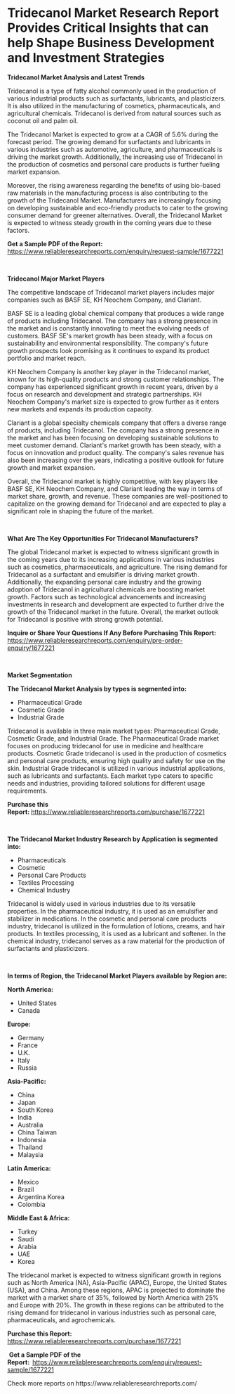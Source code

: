 <p><h1>Tridecanol Market Research Report Provides Critical Insights that can help Shape Business Development and Investment Strategies</h1></p><p><strong>Tridecanol Market Analysis and Latest Trends</strong></p>
<p><p>Tridecanol is a type of fatty alcohol commonly used in the production of various industrial products such as surfactants, lubricants, and plasticizers. It is also utilized in the manufacturing of cosmetics, pharmaceuticals, and agricultural chemicals. Tridecanol is derived from natural sources such as coconut oil and palm oil.</p><p>The Tridecanol Market is expected to grow at a CAGR of 5.6% during the forecast period. The growing demand for surfactants and lubricants in various industries such as automotive, agriculture, and pharmaceuticals is driving the market growth. Additionally, the increasing use of Tridecanol in the production of cosmetics and personal care products is further fueling market expansion.</p><p>Moreover, the rising awareness regarding the benefits of using bio-based raw materials in the manufacturing process is also contributing to the growth of the Tridecanol Market. Manufacturers are increasingly focusing on developing sustainable and eco-friendly products to cater to the growing consumer demand for greener alternatives. Overall, the Tridecanol Market is expected to witness steady growth in the coming years due to these factors.</p></p>
<p><strong>Get a Sample PDF of the Report:&nbsp;</strong> <a href="https://www.reliableresearchreports.com/enquiry/request-sample/1677221">https://www.reliableresearchreports.com/enquiry/request-sample/1677221</a></p>
<p>&nbsp;</p>
<p><strong>Tridecanol Major Market Players</strong></p>
<p><p>The competitive landscape of Tridecanol market players includes major companies such as BASF SE, KH Neochem Company, and Clariant. </p><p>BASF SE is a leading global chemical company that produces a wide range of products including Tridecanol. The company has a strong presence in the market and is constantly innovating to meet the evolving needs of customers. BASF SE's market growth has been steady, with a focus on sustainability and environmental responsibility. The company's future growth prospects look promising as it continues to expand its product portfolio and market reach.</p><p>KH Neochem Company is another key player in the Tridecanol market, known for its high-quality products and strong customer relationships. The company has experienced significant growth in recent years, driven by a focus on research and development and strategic partnerships. KH Neochem Company's market size is expected to grow further as it enters new markets and expands its production capacity.</p><p>Clariant is a global specialty chemicals company that offers a diverse range of products, including Tridecanol. The company has a strong presence in the market and has been focusing on developing sustainable solutions to meet customer demand. Clariant's market growth has been steady, with a focus on innovation and product quality. The company's sales revenue has also been increasing over the years, indicating a positive outlook for future growth and market expansion.</p><p>Overall, the Tridecanol market is highly competitive, with key players like BASF SE, KH Neochem Company, and Clariant leading the way in terms of market share, growth, and revenue. These companies are well-positioned to capitalize on the growing demand for Tridecanol and are expected to play a significant role in shaping the future of the market.</p></p>
<p>&nbsp;</p>
<p><strong>What Are The Key Opportunities For Tridecanol Manufacturers?</strong></p>
<p><p>The global Tridecanol market is expected to witness significant growth in the coming years due to its increasing applications in various industries such as cosmetics, pharmaceuticals, and agriculture. The rising demand for Tridecanol as a surfactant and emulsifier is driving market growth. Additionally, the expanding personal care industry and the growing adoption of Tridecanol in agricultural chemicals are boosting market growth. Factors such as technological advancements and increasing investments in research and development are expected to further drive the growth of the Tridecanol market in the future. Overall, the market outlook for Tridecanol is positive with strong growth potential.</p></p>
<p><strong>Inquire or Share Your Questions If Any Before Purchasing This Report:</strong> <a href="https://www.reliableresearchreports.com/enquiry/pre-order-enquiry/1677221">https://www.reliableresearchreports.com/enquiry/pre-order-enquiry/1677221</a></p>
<p>&nbsp;</p>
<p><strong>Market Segmentation</strong></p>
<p><strong>The Tridecanol Market Analysis by types is segmented into:</strong></p>
<p><ul><li>Pharmaceutical Grade</li><li>Cosmetic Grade</li><li>Industrial Grade</li></ul></p>
<p><p>Tridecanol is available in three main market types: Pharmaceutical Grade, Cosmetic Grade, and Industrial Grade. The Pharmaceutical Grade market focuses on producing tridecanol for use in medicine and healthcare products. Cosmetic Grade tridecanol is used in the production of cosmetics and personal care products, ensuring high quality and safety for use on the skin. Industrial Grade tridecanol is utilized in various industrial applications, such as lubricants and surfactants. Each market type caters to specific needs and industries, providing tailored solutions for different usage requirements.</p></p>
<p><strong>Purchase this Report:&nbsp;</strong><a href="https://www.reliableresearchreports.com/purchase/1677221">https://www.reliableresearchreports.com/purchase/1677221</a></p>
<p>&nbsp;</p>
<p><strong>The Tridecanol Market Industry Research by Application is segmented into:</strong></p>
<p><ul><li>Pharmaceuticals</li><li>Cosmetic</li><li>Personal Care Products</li><li>Textiles Processing</li><li>Chemical Industry</li></ul></p>
<p><p>Tridecanol is widely used in various industries due to its versatile properties. In the pharmaceutical industry, it is used as an emulsifier and stabilizer in medications. In the cosmetic and personal care products industry, tridecanol is utilized in the formulation of lotions, creams, and hair products. In textiles processing, it is used as a lubricant and softener. In the chemical industry, tridecanol serves as a raw material for the production of surfactants and plasticizers.</p></p>
<p>&nbsp;</p>
<p><strong>In terms of Region, the Tridecanol Market Players available by Region are:</strong></p>
<p>
    <p> <strong> North America: </strong>
        <ul>
            <li>United States</li>
            <li>Canada</li>
        </ul>
        </p> 
    <p> <strong> Europe: </strong>
        <ul>
            <li>Germany</li>
            <li>France</li>
            <li>U.K.</li>
            <li>Italy</li>
            <li>Russia</li>
        </ul>
        </p> 
    <p> <strong> Asia-Pacific: </strong>
        <ul>
            <li>China</li>
            <li>Japan</li>
            <li>South Korea</li>
            <li>India</li>
            <li>Australia</li>
            <li>China Taiwan</li>
            <li>Indonesia</li>
            <li>Thailand</li>
            <li>Malaysia</li>
        </ul>
        </p> 
    <p> <strong> Latin America: </strong>
        <ul>
            <li>Mexico</li>
            <li>Brazil</li>
            <li>Argentina Korea</li>
            <li>Colombia</li>
        </ul>
        </p> 
    <p> <strong> Middle East & Africa: </strong>
        <ul>
            <li>Turkey</li>
            <li>Saudi</li>
            <li>Arabia</li>
            <li>UAE</li>
            <li>Korea</li>
        </ul>
    </p>
    </p>
<p><p>The tridecanol market is expected to witness significant growth in regions such as North America (NA), Asia-Pacific (APAC), Europe, the United States (USA), and China. Among these regions, APAC is projected to dominate the market with a market share of 35%, followed by North America with 25% and Europe with 20%. The growth in these regions can be attributed to the rising demand for tridecanol in various industries such as personal care, pharmaceuticals, and agrochemicals.</p></p>
<p><strong>Purchase this Report: </strong><a href="https://www.reliableresearchreports.com/purchase/1677221">https://www.reliableresearchreports.com/purchase/1677221</a></p>
<p>&nbsp;<strong>Get a Sample PDF of the Report:&nbsp;&nbsp;</strong><a href="https://www.reliableresearchreports.com/enquiry/request-sample/1677221">https://www.reliableresearchreports.com/enquiry/request-sample/1677221</a></p>
<p><strong></strong></p>
<p>Check more reports on https://www.reliableresearchreports.com/</p>